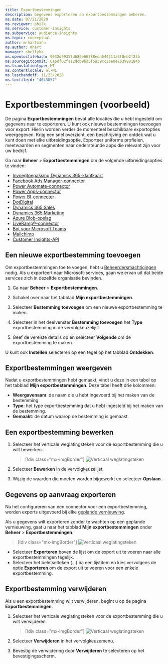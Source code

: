 ```yaml
---
title: Exportbestemmingen
description: Gegevens exporteren en exportbestemmingen beheren.
ms.date: 07/21/2020
ms.reviewer: philk
ms.service: customer-insights
ms.subservice: audience-insights
ms.topic: conceptual
author: m-hartmann
ms.author: mhart
manager: shellyha
ms.openlocfilehash: 9032d99357db86e66588eda544211a5f8eb2f23b
ms.sourcegitcommit: 6a6df62fa12dcb9bd5f5a39cc3ee0e2b3988184b
ms.translationtype: HT
ms.contentlocale: nl-NL
ms.lasthandoff: 11/25/2020
ms.locfileid: "4643857"
---
```

# <a name="export-destinations-preview"></a>Exportbestemmingen (voorbeeld)

De pagina **Exportbestemmingen** bevat alle locaties die u hebt ingesteld om gegevens naar te exporteren. U kunt ook nieuwe bestemmingen toevoegen voor export. Hierin worden verder de momenteel beschikbare exportopties weergegeven. Krijg een snel overzicht, een beschrijving en ontdek wat u kunt doen met elke uitbreidingsoptie. Exporteer uniforme profielen, meetwaarden en segmenten naar ondersteunde apps die relevant zijn voor uw bedrijf.

Ga naar **Beheer** > **Exportbestemmingen** om de volgende uitbreidingsopties te vinden:

- [Invoegtoepassing Dynamics 365-klantkaart](customer-card-add-in.md)
- [Facebook Ads Manager-connector](export-facebook.md)
- [Power Automate-connector](export-power-automate.md)
- [Power Apps-connector](export-power-apps.md)
- [Power BI-connector](export-power-bi.md)
- [DotDigital](export-dotdigital.md)
- [Dynamics 365 Sales](export-dynamics365-sales.md)
- [Dynamics 365 Marketing](export-dynamics365-marketing.md)
- [Azure Blob-opslag](export-azure-blob-storage.md)
- [LiveRamp&reg;-connector](export-liveramp.md)
- [Bot voor Microsoft Teams](export-teams-bot.md)
- [Mailchimp](export-mailchimp.md)
- [Customer Insights-API](apis.md)

## <a name="add-a-new-export-destination"></a>Een nieuwe exportbestemming toevoegen

Om exportbestemmingen toe te voegen, hebt u [Beheerdersmachtigingen](permissions.md) nodig. Als u exporteert naar Microsoft-services, gaan we ervan uit dat beide services zich in dezelfde organisatie bevinden.

1. Ga naar **Beheer** > **Exportbestemmingen**.

1. Schakel over naar het tabblad **Mijn exportbestemmingen**.

1. Selecteer **Bestemming toevoegen** om een nieuwe exportbestemming te maken.

1. Selecteer in het deelvenster **Bestemming toevoegen** het **Type** exportbestemming in de vervolgkeuzelijst.

1. Geef de vereiste details op en selecteer **Volgende** om de exportbestemming te maken.

U kunt ook **Instellen** selecteren op een tegel op het tabblad **Ontdekken**.

## <a name="view-export-destinations"></a>Exportbestemmingen weergeven

Nadat u exportbestemmingen hebt gemaakt, vindt u deze in een tabel op het tabblad **Mijn exportbestemmingen**. Deze tabel heeft drie kolommen:

- **Weergavenaam**: de naam die u hebt ingevoerd bij het maken van de bestemming.
- **Type**: het type exportbestemming dat u hebt ingesteld bij het maken van de bestemming.
- **Gemaakt**: de datum waarop de bestemming is gemaakt.

## <a name="edit-an-export-destination"></a>Een exportbestemming bewerken

1. Selecteer het verticale weglatingsteken voor de exportbestemming die u wilt bewerken.

   > [!div class="mx-imgBorder"]
   > ![Verticaal weglatingsteken](media/export-destinations-page-ellipsis.png "Verticaal weglatingsteken")

1. Selecteer **Bewerken** in de vervolgkeuzelijst.

1. Wijzig de waarden die moeten worden bijgewerkt en selecteer **Opslaan**.

## <a name="export-data-on-demand"></a>Gegevens op aanvraag exporteren

Na het configureren van een connector voor een exportbestemming, worden exports uitgevoerd bij elke [geplande vernieuwing](system.md#schedule-tab).

Als u gegevens wilt exporteren zonder te wachten op een geplande vernieuwing, gaat u naar het tabblad **Mijn exportbestemmingen** onder **Beheer** > **Exportbestemmingen**.

> [!div class="mx-imgBorder"]
> ![Verticaal weglatingsteken](media/export-destinations-page-ellipsis.png "Verticaal weglatingsteken")

- Selecteer **Exporteren** boven de lijst om de export uit te voeren naar alle exportbestemmingen tegelijk.
- Selecteer het beletselteken (...) na een lijstitem en kies vervolgens de optie **Exporteren** om de export uit te voeren voor een enkele exportbestemming.

## <a name="remove-an-export-destination"></a>Exportbestemming verwijderen

Als u een exportbestemming wilt verwijderen, begint u op de pagina **Exportbestemmingen**.

1. Selecteer het verticale weglatingsteken voor de exportbestemming die u wilt verwijderen.

   > [!div class="mx-imgBorder"]
   > ![Verticaal weglatingsteken](media/export-destinations-page-ellipsis.png "Verticaal weglatingsteken")

2. Selecteer **Verwijderen** in het vervolgkeuzemenu.

3. Bevestig de verwijdering door **Verwijderen** te selecteren op het bevestigingsscherm.
